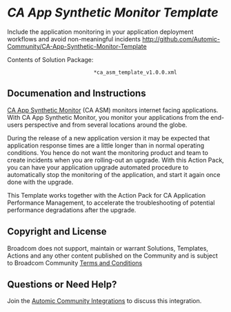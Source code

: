 *CA App Synthetic Monitor Template*
=============


Include the application monitoring in your application deployment workflows and avoid non-meaningful incidents
http://github.com/Automic-Community/CA-App-Synthetic-Monitor-Template

<!-- List of attached files -->
Contents of Solution Package:

						
								*ca_asm_template_v1.0.0.xml
								
						


Documenation and Instructions
---

<p><a href="https://asm.ca.com/">CA App Synthetic Monitor</a> (CA ASM) monitors internet facing applications. With CA App Synthetic Monitor, you monitor your applications from the end-users perspective and from several locations around the globe.</p>
<p>During the release of a new application version it may be expected that application response times are a little longer than in normal operating conditions. You hence do not want the monitoring product and team to create incidents when you are rolling-out an upgrade. With this Action Pack, you can have your application upgrade automated procedure to automatically stop the monitoring of the application, and start it again once done with the upgrade.</p>
<p>This Template works together with the Action Pack for CA Application Performance Management, to accelerate the troubleshooting of potential performance degradations after the upgrade.</p>

Copyright and License
---

Broadcom does not support, maintain or warrant Solutions, Templates, Actions and any other content published on the Community and is subject to Broadcom Community [Terms and Conditions](https://community.broadcom.com/termsandconditions)


Questions or Need Help? 
---
Join the [Automic Community Integrations](https://community.broadcom.com/communities/community-home?CommunityKey=83e49dd4-b93e-464a-a343-2bb1e51c13ec) to discuss this integration.
